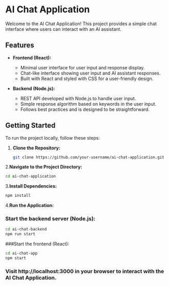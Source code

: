 # AI Chat Application

Welcome to the AI Chat Application! This project provides a simple chat interface where users can interact with an AI assistant.

## Features

- **Frontend (React):**
  - Minimal user interface for user input and response display.
  - Chat-like interface showing user input and AI assistant responses.
  - Built with React and styled with CSS for a user-friendly design.

- **Backend (Node.js):**
  - REST API developed with Node.js to handle user input.
  - Simple response algorithm based on keywords in the user input.
  - Follows best practices and is designed to be straightforward.

## Getting Started

To run the project locally, follow these steps:

1. **Clone the Repository:**
   ```bash
   git clone https://github.com/your-username/ai-chat-application.git
   ```
2.**Navigate to the Project Directory:**
  ```bash
  cd ai-chat-application
  ```
3.**Install Dependencies:**
 ```bash
npm install
```
4.**Run the Application:**
 ### Start the backend server (Node.js):
 ```bash
cd ai-chat-backend
npm run start
```
###Start the frontend (React):
```bash
cd ai-chat-app
npm start
```
### Visit http://localhost:3000 in your browser to interact with the AI Chat Application.




